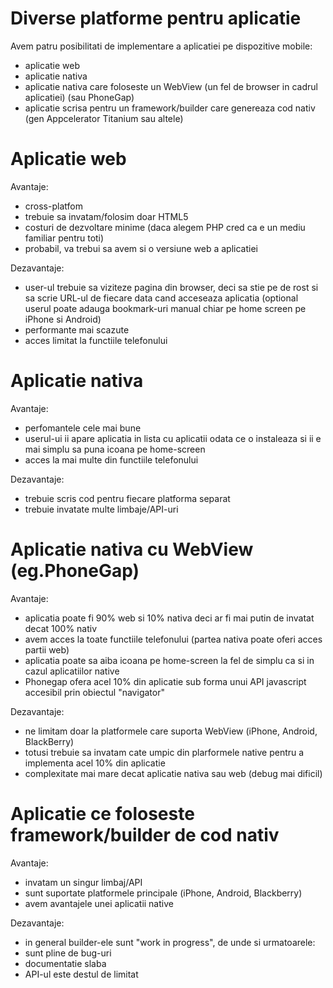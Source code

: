 # Diverse platforme pentru aplicatie #
Avem patru posibilitati de implementare a aplicatiei pe dispozitive mobile:
  * aplicatie web
  * aplicatie nativa
  * aplicatie nativa care foloseste un WebView (un fel de browser in cadrul aplicatiei) (sau PhoneGap)
  * aplicatie scrisa pentru un framework/builder care genereaza cod nativ (gen Appcelerator Titanium sau altele)

# Aplicatie web #

Avantaje:
  * cross-platfom
  * trebuie sa invatam/folosim doar HTML5
  * costuri de dezvoltare minime (daca alegem PHP cred ca e un mediu familiar pentru toti)
  * probabil, va trebui sa avem si o versiune web a aplicatiei

Dezavantaje:
  * user-ul trebuie sa viziteze pagina din browser, deci sa stie pe de rost si sa scrie URL-ul de fiecare data cand acceseaza aplicatia (optional userul poate adauga bookmark-uri manual chiar pe home screen pe iPhone si Android)
  * performante mai scazute
  * acces limitat la functiile telefonului

# Aplicatie nativa #

Avantaje:
  * perfomantele cele mai bune
  * userul-ui ii apare aplicatia in lista cu aplicatii odata ce o instaleaza si ii e mai simplu sa puna icoana pe home-screen
  * acces la mai multe din functiile telefonului

Dezavantaje:
  * trebuie scris cod pentru fiecare platforma separat
  * trebuie invatate multe limbaje/API-uri

# Aplicatie nativa cu WebView (eg.PhoneGap) #

Avantaje:
  * aplicatia poate fi 90% web si 10% nativa deci ar fi mai putin de invatat decat 100% nativ
  * avem acces la toate functiile telefonului (partea nativa poate oferi acces partii web)
  * aplicatia poate sa aiba icoana pe home-screen la fel de simplu ca si in cazul aplicatiilor native
  * Phonegap ofera acel 10% din aplicatie sub forma unui API javascript accesibil prin obiectul "navigator"

Dezavantaje:
  * ne limitam doar la platformele care suporta WebView (iPhone, Android, BlackBerry)
  * totusi trebuie sa invatam cate umpic din plarformele native pentru a implementa acel 10% din aplicatie
  * complexitate mai mare decat aplicatie nativa sau web (debug mai dificil)

# Aplicatie ce foloseste framework/builder de cod nativ #

Avantaje:
  * invatam un singur limbaj/API
  * sunt suportate platformele principale (iPhone, Android, Blackberry)
  * avem avantajele unei aplicatii native

Dezavantaje:
  * in general builder-ele sunt "work in progress", de unde si urmatoarele:
  * sunt pline de bug-uri
  * documentatie slaba
  * API-ul este destul de limitat